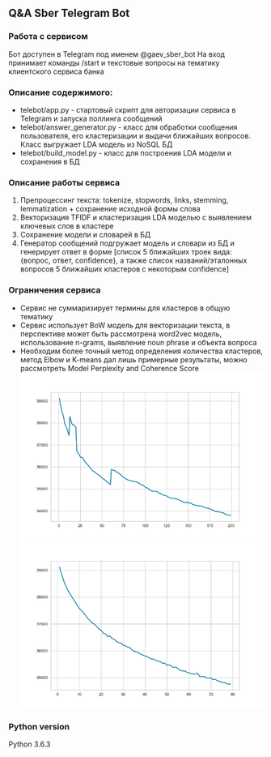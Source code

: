 
## Q&A Sber Telegram Bot

### Работа с сервисом
Бот доступен в Telegram под именем @gaev_sber_bot
На вход принимает команды /start и текстовые вопросы на тематику клиентского сервиса банка

### Описание содержимого:
* telebot/app.py - стартовый скрипт для авторизации сервиса в Telegram и запуска поллинга сообщений
* telebot/answer_generator.py - класс для обработки сообщения пользователя, его кластеризации и выдачи ближайших вопросов. Класс выгружает LDA модель из NoSQL БД
* telebot/build_model.py - класс для построения LDA модели и сохранения в БД

### Описание работы сервиса
1) Препроцессинг текста: tokenize, stopwords, links, stemming, lemmatization + сохранение исходной формы слова
2) Векторизация TFIDF и кластеризация LDA моделью с выявлением ключевых слов в кластере
3) Сохранение модели и словарей в БД
4) Генератор сообщений подгружает модель и словари из БД и генерирует ответ в форме [список 5 ближайших троек вида: {вопрос, ответ, confidence}, а также список названий/эталонных вопросов 5 ближайших кластеров с некоторым confidence]

### Ограничения сервиса
* Сервис не суммаризирует термины для кластеров в общую тематику
* Сервис использует BoW модель для векторизации текста, в перспективе может быть рассмотрена word2vec модель, использование n-grams, выявление noun phrase и объекта вопроса
* Необходим более точный метод определения количества кластеров, метод Elbow и K-means дал лишь примерные результаты, можно рассмотреть Model Perplexity and Coherence Score
![alt text](https://raw.githubusercontent.com/romangaev/telebot/master/Figure_1.png)
![alt text](https://raw.githubusercontent.com/romangaev/telebot/master/Figure_2.png)

### Python version
Python 3.6.3
